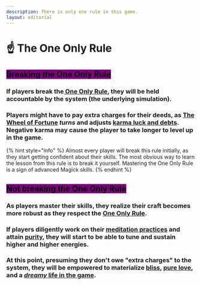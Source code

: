 ```yaml
---
description: There is only one rule in this game.
layout: editorial
---
```


# ☝️ The One Only Rule

## <mark style="background-color:purple;">Breaking the One Only Rule</mark>

### If players break the[ One Only Rule](./), they will be held accountable by the system (the underlying simulation).

### Players might have to pay extra charges for their deeds, as <mark style="color:purple;"></mark> [The Wheel of Fortune](../../../../../tarot/the-usdchoice-of-tarot/the-major-arcanas/the-major-arcana-in-details/10.-the-wheel-of-fortune/) <mark style="color:purple;"></mark> _turns_ and adjusts [karma luck and debts](../karma.md). Negative karma may cause the player to take longer to level up in the game.

<mark style="background-color:red;"></mark>

{% hint style="info" %}
Almost every player will break this rule initially, as they start getting confident about their skills. The most obvious way to learn the lesson from this rule is to break it yourself. Mastering the One Only Rule is a sign of advanced Magick skills.
{% endhint %}

<mark style="background-color:purple;"></mark>

## <mark style="background-color:purple;">Not breaking the One Only Rule</mark>

### As players master their skills, they realize their craft becomes more robust as they respect the <mark style="color:green;"></mark> [One Only Rule](./).

### If players diligently work on their [meditation practices](../../../../../tarot/the-usdchoice-of-tarot/reading-tarot/meditation-groundwork/) and attain [purity](../purity.md), they will start to be able to tune and sustain higher and higher energies.&#x20;

### At this point, presuming they don't owe "extra charges" to the system, they will be empowered to materialize [bliss](../bliss/), [pure love](../unconditional-love/pure-love/), and a [_dreamy_ life in the game](../../../../../whats-reality/the-usdchoice-of-reality/why.md).

<mark style="background-color:yellow;"></mark>

<mark style="background-color:yellow;"></mark>
